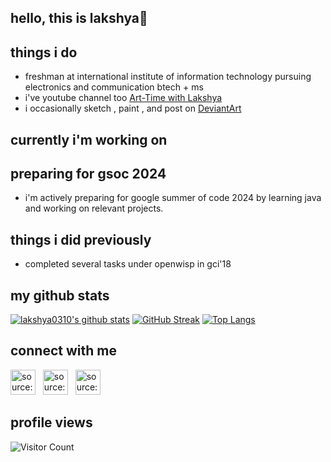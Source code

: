 ## hello, this is lakshya🎯

## things i do

* freshman at international institute of information technology pursuing electronics and communication btech + ms
* i've youtube channel too [Art-Time with Lakshya](https://youtube.com/@ArtTimewithLakshya)
* i occasionally sketch , paint , and post on [DeviantArt](https://www.deviantart.com/sigmalaksh)


## currently i'm working on

## preparing for gsoc 2024
* i'm actively preparing for google summer of code 2024 by learning java and working on relevant projects.


## things i did previously
* completed several tasks under openwisp in gci'18

## my github stats
<a href="http://www.github.com/lakshya0310"><img src="https://github-readme-stats.vercel.app/api?username=lakshya0310&show_icons=true&hide=&count_private=true&title_color=0891b2&text_color=ffffff&icon_color=0891b2&bg_color=171717&hide_border=true&show_icons=true" alt="lakshya0310's github stats" /></a>
[![GitHub Streak](https://streak-stats.demolab.com?user=lakshya0310&theme=calm&hide_border=true&card_width=450)](https://git.io/streak-stats)
[![Top Langs](https://github-readme-stats.vercel.app/api/top-langs/?username=lakshya0310&theme=calm&layout=donut&hide_border=true)](https://github.com/anuraghazra/github-readme-stats)


## connect with me 
<a href="https://www.linkedin.com/in/lakshya-jindal-031a52286" target="_blank" rel="noopener noreferrer"><img src="https://i.imgur.com/kF9HMpz.png" width=40px height=40px title="source: imgur.com" /></a> &nbsp;  <a href="https://twitter.com/jindal10_jindal" target="_blank" rel="noopener noreferrer"><img src="https://i.imgur.com/G7yTDHP.png" width=40px height=40px title="source: imgur.com" /></a> &nbsp;  <a href="https://instagram.com/laxyajindal_" target="_blank" rel="noopener noreferrer"><img src="https://i.imgur.com/6QzKhtx.png" width=40px height=40px title="source: imgur.com" /></a>

## profile views
![Visitor Count](https://profile-counter.glitch.me/{lakshya0310}/count.svg)
